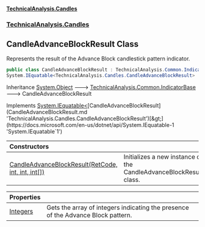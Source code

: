 #### [TechnicalAnalysis.Candles](TechnicalAnalysis.Candles.md 'TechnicalAnalysis.Candles')
### [TechnicalAnalysis.Candles](TechnicalAnalysis.Candles.md#TechnicalAnalysis.Candles 'TechnicalAnalysis.Candles')

## CandleAdvanceBlockResult Class

Represents the result of the Advance Block candlestick pattern indicator.

```csharp
public class CandleAdvanceBlockResult : TechnicalAnalysis.Common.IndicatorBase,
System.IEquatable<TechnicalAnalysis.Candles.CandleAdvanceBlockResult>
```

Inheritance [System.Object](https://docs.microsoft.com/en-us/dotnet/api/System.Object 'System.Object') &#129106; [TechnicalAnalysis.Common.IndicatorBase](https://docs.microsoft.com/en-us/dotnet/api/TechnicalAnalysis.Common.IndicatorBase 'TechnicalAnalysis.Common.IndicatorBase') &#129106; CandleAdvanceBlockResult

Implements [System.IEquatable&lt;](https://docs.microsoft.com/en-us/dotnet/api/System.IEquatable-1 'System.IEquatable`1')[CandleAdvanceBlockResult](CandleAdvanceBlockResult.md 'TechnicalAnalysis.Candles.CandleAdvanceBlockResult')[&gt;](https://docs.microsoft.com/en-us/dotnet/api/System.IEquatable-1 'System.IEquatable`1')

| Constructors | |
| :--- | :--- |
| [CandleAdvanceBlockResult(RetCode, int, int, int[])](CandleAdvanceBlockResult.CandleAdvanceBlockResult(RetCode,int,int,int[]).md 'TechnicalAnalysis.Candles.CandleAdvanceBlockResult.CandleAdvanceBlockResult(TechnicalAnalysis.Common.RetCode, int, int, int[])') | Initializes a new instance of the CandleAdvanceBlockResult class. |

| Properties | |
| :--- | :--- |
| [Integers](CandleAdvanceBlockResult.Integers.md 'TechnicalAnalysis.Candles.CandleAdvanceBlockResult.Integers') | Gets the array of integers indicating the presence of the Advance Block pattern. |
